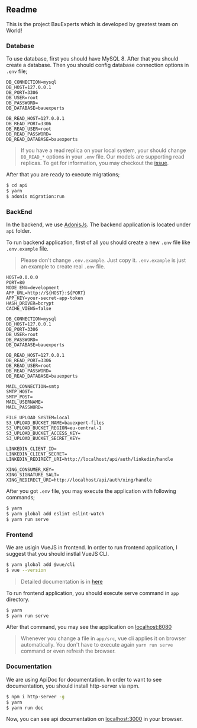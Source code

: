 ## Readme

This is the project BauExperts which is developed by greatest team on World!

### Database

To use database, first you should have MySQL 8. After that you should create a database. 
Then you should config database connection options in `.env` file;

```
DB_CONNECTION=mysql
DB_HOST=127.0.0.1
DB_PORT=3306
DB_USER=root
DB_PASSWORD=
DB_DATABASE=bauexperts

DB_READ_HOST=127.0.0.1
DB_READ_PORT=3306
DB_READ_USER=root
DB_READ_PASSWORD=
DB_READ_DATABASE=bauexperts
```

> If you have a read replica on your local system, your should change `DB_READ_*` options in your `.env` file. Our models are supporting read replicas. To get for information, you may checkout the [issue](https://gitlab.com/bauexperts-bxp/api/issues/34).

After that you are ready to execute migrations;

```bash
$ cd api
$ yarn
$ adonis migration:run
```

### BackEnd

In the backend, we use [AdonisJs](https://adonisjs.com). The backend application is located under `api` folder.

To run backend application, first of all you should create a new `.env` file like `.env.example` file. 

> Please don't change `.env.example`. Just copy it. `.env.example` is just an example to create real `.env` file.

```
HOST=0.0.0.0
PORT=80
NODE_ENV=development
APP_URL=http://${HOST}:${PORT}
APP_KEY=your-secret-app-token
HASH_DRIVER=bcrypt
CACHE_VIEWS=false

DB_CONNECTION=mysql
DB_HOST=127.0.0.1
DB_PORT=3306
DB_USER=root
DB_PASSWORD=
DB_DATABASE=bauexperts

DB_READ_HOST=127.0.0.1
DB_READ_PORT=3306
DB_READ_USER=root
DB_READ_PASSWORD=
DB_READ_DATABASE=bauexperts

MAIL_CONNECTION=smtp
SMTP_HOST=
SMTP_POST=
MAIL_USERNAME=
MAIL_PASSWORD=

FILE_UPLOAD_SYSTEM=local
S3_UPLOAD_BUCKET_NAME=bauexpert-files
S3_UPLOAD_BUCKET_REGION=eu-central-1
S3_UPLOAD_BUCKET_ACCESS_KEY=
S3_UPLOAD_BUCKET_SECRET_KEY=

LINKEDIN_CLIENT_ID=
LINKEDIN_CLIENT_SECRET=
LINKEDIN_REDIRECT_URI=http://localhost/api/auth/linkedin/handle

XING_CONSUMER_KEY=
XING_SIGNATURE_SALT=
XING_REDIRECT_URI=http://localhost/api/auth/xing/handle
```

After you got `.env` file, you may execute the application with following commands;

```bash
$ yarn
$ yarn global add eslint eslint-watch
$ yarn run serve
```

### Frontend

We are usigin VueJS in frontend. In order to run frontend application, I suggest that you should instlal VueJS CLI.

```bash
$ yarn global add @vue/cli
$ vue --version
```

> Detailed documentation is in [here](https://cli.vuejs.org/guide/installation.html)

To run frontend application, you should execute serve command in `app` directory. 

```bash
$ yarn
$ yarn run serve
```

After that command, you may see the application on [localhost:8080](http://localhost:8080)

> Whenever you change a file in `app/src`, vue cli applies it on browser automatically. You don't have to execute again `yarn run serve` command or even refresh the browser. 

### Documentation

We are using ApiDoc for documentation. In order to want to see documentation, you should install http-server via npm.

```bash
$ npm i http-server -g
$ yarn
$ yarn run doc
```

Now, you can see api documentation on [localhost:3000](http://localhost:3000) in your browser.